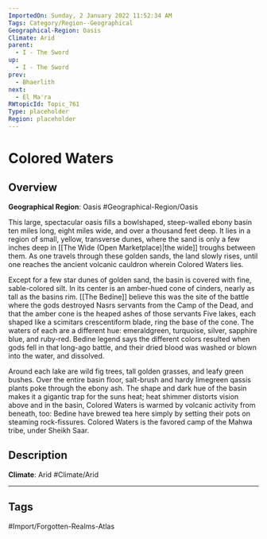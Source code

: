 ```yaml
---
ImportedOn: Sunday, 2 January 2022 11:52:34 AM
Tags: Category/Region--Geographical
Geographical-Region: Oasis
Climate: Arid
parent:
  - I - The Sword
up:
  - I - The Sword
prev:
  - Bhaerlith
next:
  - El Ma'ra
RWtopicId: Topic_761
Type: placeholder
Region: placeholder
---
```

# Colored Waters
## Overview
**Geographical Region**: Oasis
#Geographical-Region/Oasis

This large, spectacular oasis fills a bowlshaped, steep-walled ebony basin ten miles long, eight miles wide, and over a thousand feet deep. It lies in a region of small, yellow, transverse dunes, where the sand is only a few inches deep in [[The Wide (Open Marketplace)|the wide]] troughs between them. As one travels through these golden sands, the land slowly rises, until one reaches the ancient volcanic cauldron wherein Colored Waters lies.

Except for a few star dunes of golden sand, the basin is covered with fine, sable-colored silt. In its center is an amber-hued cone of cinders, nearly as tall as the basins rim. [[The Bedine]] believe this was the site of the battle where the gods destroyed Nasrs servants from the Camp of the Dead, and that the amber cone is the heaped ashes of those servants Five lakes, each shaped like a scimitars crescentiform blade, ring the base of the cone. The waters of each are a different hue: emeraldgreen, turquoise, silver, sapphire blue, and ruby-red. Bedine legend says the different colors resulted when gods fell in that long-ago battle, and their dried blood was washed or blown into the water, and dissolved.

Around each lake are wild fig trees, tall golden grasses, and leafy green bushes. Over the entire basin floor, salt-brush and hardy limegreen qassis plants poke through the ebony ash. The shape and dark hue of the basin makes it a gigantic trap for the suns heat; heat shimmer distorts vision above and in the basin, Colored Waters is warmed by volcanic activity from beneath, too: Bedine have brewed tea here simply by setting their pots on steaming rock-fissures. Colored Waters is the favored camp of the Mahwa tribe, under Sheikh Saar.

## Description
**Climate**: Arid
#Climate/Arid


---
## Tags
#Import/Forgotten-Realms-Atlas

